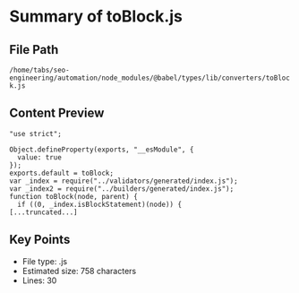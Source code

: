 # Summary of toBlock.js
  
## File Path
`/home/tabs/seo-engineering/automation/node_modules/@babel/types/lib/converters/toBlock.js`

## Content Preview
```
"use strict";

Object.defineProperty(exports, "__esModule", {
  value: true
});
exports.default = toBlock;
var _index = require("../validators/generated/index.js");
var _index2 = require("../builders/generated/index.js");
function toBlock(node, parent) {
  if ((0, _index.isBlockStatement)(node)) {
[...truncated...]
```

## Key Points
- File type: .js
- Estimated size: 758 characters
- Lines: 30
